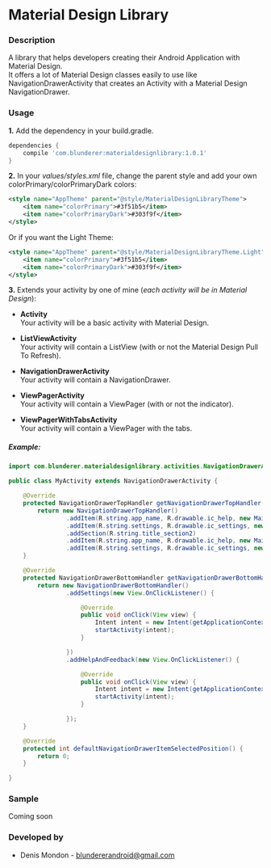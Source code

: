 Material Design Library
====================


### Description
A library that helps developers creating their Android Application with Material Design.  
It offers a lot of Material Design classes easily to use like NavigationDrawerActivity that creates an Activity with a Material Design NavigationDrawer.


### Usage

**1.** Add the dependency in your build.gradle.

```groovy
dependencies {  
    compile 'com.blunderer:materialdesignlibrary:1.0.1'  
}
```

**2.** In your *values/styles.xml* file, change the parent style and add your own colorPrimary/colorPrimaryDark colors:

```xml
<style name="AppTheme" parent="@style/MaterialDesignLibraryTheme">
    <item name="colorPrimary">#3f51b5</item>
    <item name="colorPrimaryDark">#303f9f</item>
</style>
```

Or if you want the Light Theme:  

```xml
<style name="AppTheme" parent="@style/MaterialDesignLibraryTheme.Light">
    <item name="colorPrimary">#3f51b5</item>
    <item name="colorPrimaryDark">#303f9f</item>
</style>
```

**3.** Extends your activity by one of mine (*each activity will be in Material Design*):  

  * **Activity**  
    Your activity will be a basic activity with Material Design.

  * **ListViewActivity**  
  Your activity will contain a ListView (with or not the Material Design Pull To Refresh).

  * **NavigationDrawerActivity**  
  Your activity will contain a NavigationDrawer.

  * **ViewPagerActivity**  
  Your activity will contain a ViewPager (with or not the indicator).

  * **ViewPagerWithTabsActivity**  
  Your activity will contain a ViewPager with the tabs.

##### Example:  
```java
import com.blunderer.materialdesignlibrary.activities.NavigationDrawerActivity;

public class MyActivity extends NavigationDrawerActivity {

    @Override
    protected NavigationDrawerTopHandler getNavigationDrawerTopHandler() {
        return new NavigationDrawerTopHandler()
                .addItem(R.string.app_name, R.drawable.ic_help, new MainFragment())
                .addItem(R.string.settings, R.drawable.ic_settings, new MainFragment())
                .addSection(R.string.title_section2)
                .addItem(R.string.app_name, R.drawable.ic_help, new MainFragment())
                .addItem(R.string.settings, R.drawable.ic_settings, new MainFragment());
    }

    @Override
    protected NavigationDrawerBottomHandler getNavigationDrawerBottomHandler() {
        return new NavigationDrawerBottomHandler()
                .addSettings(new View.OnClickListener() {

                    @Override
                    public void onClick(View view) {
                        Intent intent = new Intent(getApplicationContext(), SettingsActivity.class);
                        startActivity(intent);
                    }

                })
                .addHelpAndFeedback(new View.OnClickListener() {

                    @Override
                    public void onClick(View view) {
                        Intent intent = new Intent(getApplicationContext(), HelpAndFeedbackActivity.class);
                        startActivity(intent);
                    }

                });
    }

    @Override
    protected int defaultNavigationDrawerItemSelectedPosition() {
        return 0;
    }

}
```


### Sample
Coming soon


### Developed by

 * Denis Mondon - <blundererandroid@gmail.com>